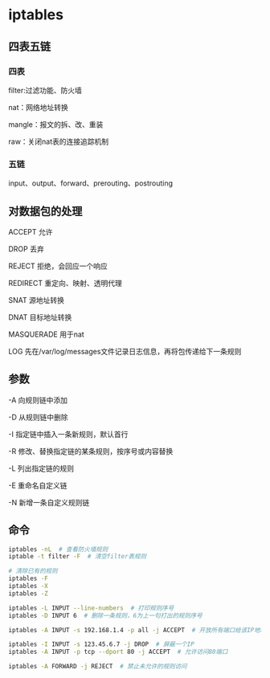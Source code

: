 # iptables

## 四表五链

### 四表

filter:过滤功能、防火墙

nat：网络地址转换

mangle：报文的拆、改、重装

raw：关闭nat表的连接追踪机制

### 五链

input、output、forward、prerouting、postrouting

## 对数据包的处理

ACCEPT 允许

DROP 丢弃

REJECT 拒绝，会回应一个响应

REDIRECT 重定向、映射、透明代理

SNAT 源地址转换

DNAT 目标地址转换

MASQUERADE 用于nat

LOG 先在/var/log/messages文件记录日志信息，再将包传递给下一条规则

## 参数

-A 向规则链中添加

-D 从规则链中删除

-I 指定链中插入一条新规则，默认首行

-R 修改、替换指定链的某条规则，按序号或内容替换

-L 列出指定链的规则

-E 重命名自定义链

-N 新增一条自定义规则链

## 命令

``` bash
iptables -nL  # 查看防火墙规则
iptable -t filter -F  # 清空filter表规则

# 清除已有的规则
iptables -F
iptables -X
iptables -Z
```

``` bash
iptables -L INPUT --line-numbers  # 打印规则序号
iptables -D INPUT 6  # 删除一条规则，6为上一句打出的规则序号

iptables -A INPUT -s 192.168.1.4 -p all -j ACCEPT  # 开放所有端口给该IP地址

iptables -I INPUT -s 123.45.6.7 -j DROP  # 屏蔽一个IP
iptables -A INPUT -p tcp --dport 80 -j ACCEPT  # 允许访问80端口

iptables -A FORWARD -j REJECT  # 禁止未允许的规则访问
```